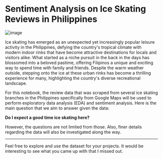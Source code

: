 # Sentiment Analysis on Ice Skating Reviews in Philippines

![image](https://github.com/JerickoDG/JerickoDG-SentimentAnalysis_IceSkatingPH/assets/60811658/e59fdafa-bf9c-4a29-90ab-41e6cda2d2ac)


Ice skating has emerged as an unexpected yet increasingly popular leisure activity in the Philippines, defying the country's tropical climate with modern indoor rinks that have become attractive destinations for locals and visitors alike. What started as a niche pursuit in the back in the days has blossomed into a beloved pastime, offering Filipinos a unique and exciting way to spend time with family and friends. Despite the warm weather outside, stepping onto the ice at these urban rinks has become a thrilling experience for many, highlighting the country's diverse recreational landscape.

For this notebook, the review data that was scraped from several ice skating branches in the Philippines specifically from Google Maps will be used to perform exploratory data analysis (EDA) and sentiment analysis. Here is the main question that we aim to answer given the data:

**Do I expect a good time ice skating here?**

However, the questions are not limited from those. Also, finer details regarding the data will also be investigated along the way.

***
Feel free to explore and use the dataset for your projects. It would be interesting to see what you came up with that I missed out.
